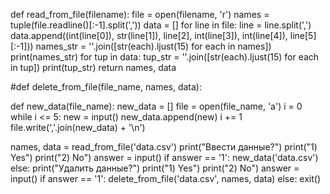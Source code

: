 
def read_from_file(filename):
    file = open(filename, 'r')
    names = tuple(file.readline()[:-1].split(','))
    data = []
    for line in file:
        line = line.split(',')
        data.append((int(line[0]), str(line[1]), line[2], int(line[3]), int(line[4]), line[5][:-1]))
    names_str = ''.join([str(each).ljust(15) for each in names])
    print(names_str)
    for tup in data:
        tup_str = ''.join([str(each).ljust(15) for each in tup])
        print(tup_str)
    return names, data


#def delete_from_file(file_name, names, data):
    
    
    


def new_data(file_name):
    new_data = []
    file = open(file_name, 'a')
    i = 0
    while i <= 5:
        new = input()
        new_data.append(new)
        i += 1
    file.write(','.join(new_data) + '\n')


names, data = read_from_file('data.csv')
print("Ввести данные?")
print("1) Yes")
print("2) No")
answer = input()
if answer == '1':
    new_data('data.csv')
else:
    print("Удалить данные?")
    print("1) Yes")
    print("2) No")
    answer = input()
    if answer == '1':
        delete_from_file('data.csv', names, data)
    else:
        exit()
